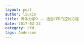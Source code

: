```yaml
---
layout: post
author: liuxin
title: 流体力学9 —— 适合CFD的控制方程
date: 2017-03-23
category: cfd
tags: Anderson
---
```


<script type="text/x-mathjax-config">MathJax.Hub.Config({tex2jax: {inlineMath:[['$','$']]}});</script>
<script type="text/javascript" src="http://cdn.mathjax.org/mathjax/latest/MathJax.js?config=TeX-AMS-MML_HTMLorMML"></script>

